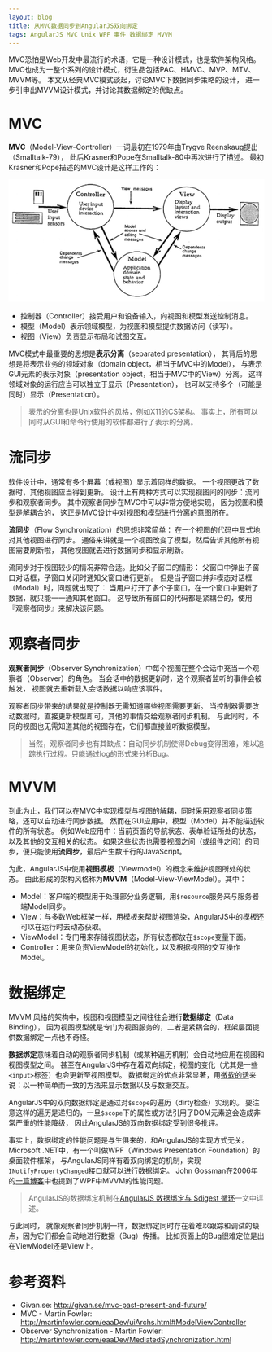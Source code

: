 ```yaml
---
layout: blog
title: 从MVC数据同步到AngularJS双向绑定
tags: AngularJS MVC Unix WPF 事件 数据绑定 MVVM
---
```


MVC恐怕是Web开发中最流行的术语，它是一种设计模式，也是软件架构风格。
MVC也成为一整个系列的设计模式，衍生品包括PAC、HMVC、MVP、MTV、MVVM等。
本文从经典MVC模式谈起，讨论MVC下数据同步策略的设计，
进一步引申出MVVM设计模式，并讨论其数据绑定的优缺点。

# MVC

**MVC**（Model-View-Controller）一词最初在1979年由Trygve Reenskaug提出（Smalltalk-79），
此后Krasner和Pope在Smalltalk-80中再次进行了描述。
最初Krasner和Pope描述的MVC设计是这样工作的：

![mvc](/assets/img/blog/angular/mvc_krasner_pope.png)

<!--more-->

* 控制器（Controller）接受用户和设备输入，向视图和模型发送控制消息。
* 模型（Model）表示领域模型，为视图和模型提供数据访问（读写）。
* 视图（View）负责显示布局和试图交互。

MVC模式中最重要的思想是**表示分离**（separated presentation），
其背后的思想是将表示业务的领域对象（domain object，相当于MVC中的Model），
与表示GUI元素的表示对象（presentation object，相当于MVC中的View）分离。
这样领域对象的运行应当可以独立于显示（Presentation），
也可以支持多个（可能是同时）显示（Presentation）。

> 表示的分离也是Unix软件的风格，例如X11的CS架构。
> 事实上，所有可以同时从GUI和命令行使用的软件都进行了表示的分离。

# 流同步

软件设计中，通常有多个屏幕（或视图）显示着同样的数据。
一个视图更改了数据时，其他视图应当得到更新。
设计上有两种方式可以实现视图间的同步：流同步和观察者同步。
其中观察者同步在MVC中可以非常方便地实现，
因为视图和模型是解耦合的，
这正是MVC设计中对视图和模型进行分离的意图所在。

**流同步**（Flow Synchronization）的思想非常简单：
在一个视图的代码中显式地对其他视图进行同步。
通俗来讲就是一个视图改变了模型，然后告诉其他所有视图需要刷新啦，
其他视图就去进行数据同步和显示刷新。

流同步对于视图较少的情况非常合适。比如父子窗口的情形：
父窗口中弹出子窗口对话框，子窗口关闭时通知父窗口进行更新。
但是当子窗口并非模态对话框（Modal）时，问题就出现了：
当用户打开了多个子窗口，在一个窗口中更新了数据，就只能一一通知其他窗口。
这导致所有窗口的代码都是紧耦合的，使用『观察者同步』来解决该问题。

# 观察者同步

**观察者同步**（Observer Synchronization）中每个视图在整个会话中充当一个观察者（Observer）的角色。
当会话中的数据更新时，这个观察者监听的事件会被触发，
视图就去重新载入会话数据以响应该事件。

观察者同步带来的结果就是控制器无需知道哪些视图需要更新。
当控制器需要改动数据时，直接更新模型即可，其他的事情交给观察者同步机制。
与此同时，不同的视图也无需知道其他的视图存在，它们都直接监听数据模型。

> 当然，观察者同步也有其缺点：自动同步机制使得Debug变得困难，难以追踪执行过程。只能通过log的形式来分析Bug。

# MVVM

到此为止，我们可以在MVC中实现模型与视图的解耦，同时采用观察者同步策略，还可以自动进行同步数据。
然而在GUI应用中，模型（Model）并不能描述软件的所有状态。
例如Web应用中：当前页面的导航状态、表单验证所处的状态，以及其他的交互相关的状态。
如果这些状态也需要视图之间（或组件之间）的同步，便只能使用**流同步**，最后产生数千行的JavaScript。

为此，AngularJS中使用**视图模板**（Viewmodel）的概念来维护视图所处的状态。
由此形成的架构风格称为**MVVM**（Model-View-ViewModel）。其中：

* Model：客户端的模型用于处理部分业务逻辑，用`$resource`服务来与服务器端Model同步。
* View：与多数Web框架一样，用模板来帮助视图渲染，AngularJS中的模板还可以在运行时去动态获取。
* ViewModel：专门用来存储视图状态，所有状态都放在`$scope`变量下面。
* Controller：用来负责ViewModel的初始化，以及根据视图的交互操作Model。

# 数据绑定

MVVM 风格的架构中，视图和视图模型之间往往会进行**数据绑定**（Data Binding），
因为视图模型就是专门为视图服务的，二者是紧耦合的，框架层面提供数据绑定一点也不奇怪。

**数据绑定**意味着自动的观察者同步机制（或某种遍历机制）会自动地应用在视图和视图模型之间。
甚至在AngularJS中存在着双向绑定，视图的变化（尤其是一些`<input>`标签）也会更新至视图模型。
数据绑定的优点非常显著，用[微软的话][ms-binding]来说：以一种简单而一致的方法来显示数据以及与数据交互。

AngularJS中的双向数据绑定是通过对`$scope`的遍历（dirty检查）实现的。
要注意这样的遍历是递归的，一旦`$scope`下的属性或方法引用了DOM元素这会造成非常严重的性能降级，
因此AngularJS的双向数据绑定受到很多批评。

事实上，数据绑定的性能问题是与生俱来的，和AngularJS的实现方式无关。
Microsoft .NET中，有一个叫做WPF（Windows Presentation Foundation）的桌面软件框架，
与AngularJS同样有着双向绑定的机制，实现`INotifyPropertyChanged`接口就可以进行数据绑定。
John Gossman在2006年的[一篇博客][mvvm-ms]中也提到了WPF中MVVM的性能问题。
> AngularJS的数据绑定机制在[AngularJS 数据绑定与 $digest 循环][angular-binding]一文中详述。

与此同时，
就像观察者同步机制一样，数据绑定同时存在着难以跟踪和调试的缺点，因为它们都会自动地进行数据（Bug）传播。
比如页面上的Bug很难定位是出在ViewModel还是View上。

# 参考资料

* Givan.se: <http://givan.se/mvc-past-present-and-future/>
* MVC - Martin Fowler: <http://martinfowler.com/eaaDev/uiArchs.html#ModelViewController>
* Observer Synchronization - Martin Fowler: <http://martinfowler.com/eaaDev/MediatedSynchronization.html>

[angular-binding]: /2015/06/06/angular-data-binding-and-digest.html
[mvvm-ms]: https://blogs.msdn.microsoft.com/johngossman/2006/03/04/advantages-and-disadvantages-of-m-v-vm/
[ms-binding]: https://msdn.microsoft.com/zh-cn/library/ms752347(v=vs.110).aspx
